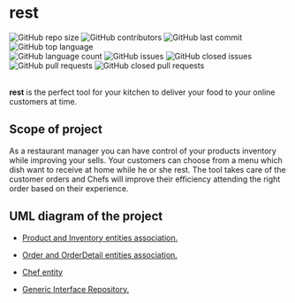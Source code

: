 # rest

![GitHub repo size](https://img.shields.io/github/repo-size/Lcv004/rest)
![GitHub contributors](https://img.shields.io/github/contributors/Lcv004/rest?color=informational)
![GitHub last commit](https://img.shields.io/github/last-commit/Lcv004/rest?color=informational)
![GitHub top language](https://img.shields.io/github/languages/top/Lcv004/rest?label=top%20language)<br />
![GitHub language count](https://img.shields.io/github/languages/count/Lcv004/rest)
![GitHub issues](https://img.shields.io/github/issues-raw/Lcv004/rest?color=critical)
![GitHub closed issues](https://img.shields.io/github/issues-closed-raw/Lcv004/rest)
![GitHub pull requests](https://img.shields.io/github/issues-pr-raw/Lcv004/rest?color=important)
![GitHub closed pull requests](https://img.shields.io/github/issues-pr-closed-raw/Lcv004/rest)<br /><br />

**rest** is the perfect tool for your kitchen to deliver your food to your online customers at time.

## Scope of project
As a restaurant manager you can have control of your products inventory while improving your sells. Your customers can choose from a menu which dish want to receive at home while he or she rest. The tool takes care of the customer orders and Chefs will improve their efficiency attending the right order based on their experience.

## UML diagram of the project
- <a href="https://viewer.diagrams.net/?tags=%7B%7D&highlight=0000ff&edit=_blank&layers=1&nav=1&title=Product-Inventory-Entities#R7Zlvb9o8EMA%2FDW8mtco%2FGHsJtN06dVLVbn26V5ObOIk1x84cU2CffufYJjEQaDV42moIJHJn%2B2zf%2FXy5hF44KeYfBSrzLzzBtBd4ybwXnvWCwPfCIfwozUJr%2BuFAKzJBEq3yGsUt%2BY3tSKOdkgRXRqdVknMqSekqY84YjqWjQ0Lwmdst5TRxFCXK8JriNkZ0XfsfSWSutcO%2B1%2Bg%2FYZLldmbfMy0PKP6ZCT5lZr5eEF6M1Ec3F8jaMv2rHCV81lKF571wIjiX%2BqqYTzBVvnXddtHRuly3wEw%2BZcC3r3nx6ZLe3fEf8TUZ3%2Fy4%2BOyfGCuPiE6NP64FT6bgZ71mubB%2BqmakoIiBNE45k7emxQc5zglNrtCCT9VCKgmOsdI454L8hv6Ims7QLKTBIPSUNULphFMuQMF4PUEz6FYZgwbVUeAKhl3bDfsrqi9o7nS8QpU0iphTisqKPCyXXCCRETbmUvLCdKLoAdPxMqh2SU1Y1doF%2F7nEJLCu0Jvxo6URLhIsVvZUG8WJmX89eDYSWEg8b6lMMD9iXmApFtDFtg4NWAt7oIw8azD2I6PL2wgrTX18zNHJlraX093AUUMsA389a74PG6YLPXc2RCUWDEk8Vh6p2szCRWunjaom%2BRlUB2tU94KxGTRSv2ydb%2FC6XIZ4JXYbEEWUZAxEilM1TIWNQFIZGbXkpTJWopiw7KrucxY1mhvjHqXiMDaldWbISZJgVsMikUQaV8VmyWHJtf%2F6Y%2FiCRyfeab%2FXh4VPQPYbGb6qu5ATzmAviNR8YTgLM6zOQwexW7Hfhe7WzLKb54XLyS58g0E3vQ5Iz6Um7KCGoQJrbsChELx%2FFh03%2FfmvGab%2B4IVhijpgSkiaknhK5eKYit4QT8PgaTxF3oF48tcrtUv2CLvkxvixVttVq7mkrKK2h4osOlZknfgeS7JXUJK9vZrM7yrKSv2YennE5xXj8%2BJVmN9Vhv2aIibJsQh7zfS8fM31YQM9K5hglozUW8hWQSQLWz%2FhJMO2%2BIIQ5DzjDNHzRvsUb%2BM5kffWIFx%2FVwxAcLV0ZgupWlhYgcH%2B79tCa5QSm2G1ZMd1FkEVn4oYb%2FGVydNQMGZ4Kwamo3LNVggEpkiSR%2Fct7Zb66JrXp9jWRuFg6NZG%2FRVK9I7MqPZr0xVDkd93Db0PXUN6y2uG9vYuy9sA4YDao%2BvQOPg15bbhpKoPtUpvflDOm0a4ytSvd3r6zlqClWljummdcojWlULVVuytXNTifUcSfDAl%2FOFyjDmw5r8Cs8je8hX800t5%2B4T4lxRGDjpB3x3P07TCh4Fm%2FWnRhjohjzbMfiv8LfXfRl%2Fo1LzH8LfvUcFL4LAfGk7clHTy%2F%2BGw6enrmTkk3JRDclj7YVLI%2FiF6q9AM3BwyOAA098P7UTX7PpFn0egbCtP5XTTc8AaTVHWtfLw7HOTusI90AGLzh7Lu3vxrH57%2FAQ%3D%3D" target="_blank">Product and Inventory entities association.</a>

- <a href="https://viewer.diagrams.net/?tags=%7B%7D&highlight=0000ff&edit=_blank&layers=1&nav=1&title=Order-Entities.drawio#R7Znrc9o4EMD%2FGn%2B8Dn5AyMdA0jRX%2Brr0Lr1%2BU2xhayK0RJYL9K%2B%2FlS35gaEhD5PejGeYhF1rV9LubzUr4%2FjTxfpSkmXyASLKHW8QrR3%2F3PE8d%2BCP8Z%2FWbArN0B8ViliyyAyqFNfsJ7WWRpuxiKaNgQqAK7ZsKkMQgoaqoSNSwqo5bA68OeuSxLSluA4Jb2tvWKSSQjv2Tir9O8rixM7sjk6LJwtiB5udpAmJYFVT%2BReOP5UAqvi2WE8p18Gzcbm52tzw2d3o8s8v6T35e%2FL%2B68d%2F%2FiicvX2MSbkFSYV6susv2ez92dfZxb38Ticf03D2ybs3JoMfhGcmXp9kRKXZsNrYKKYrtuBEoDSZg1DX5skA5TBhPJqRDWR6baki4Z2VJglI9hPHE46PXFTgY6kMJN5Ie2OcT4GDRIWAfILK6Fo7M9NImqLZZxsDd0v1gawbA2ckVXaBwDlZpuw2X7I2XBAZMzEBpWBhrSATEY3KZUq4K3nx7K6LdbsByiZuVCq63gLtgSy5JTpYcxQWVMkN2lkvI5MSU25jI64qdt3A6JI6t5ZSYuolLl1XTOAXg8UjEHFbiDjepDDCOf0z%2FMtBxC1kMDCqDOVWindknXAWCxQ5nWszHVmGVXxm1AqW2tmShEzEs3zMeVBp%2FjKR0CpA2znPKzVhUURFnl5FFLktoV0CEyqP1HCCH4zddPBm6Axx4VOU3UrGjx4u1RQE7oWwPLkU8VpRjViDDP9QMvYXY5sMQ4I3OowEO%2B7FQfD2gBBmKdYRlVc9EEcFYui9MhD%2BHiDwkFdZWsKAQWI9Dp3jcDI%2BDIfA6wiHYHcvcU4VYbzvKF6rowhswh%2FbUQRddRTDvqM40okR%2FN4dxWgPCKDPjb6dOC4Nr95OnOyhYSkhykLV83BcHg7tJ7yu%2BonTPTzcZ0QopjYlDpmOUY9Dtzi4gwP7hs7aBnfXBXQr61REZ%2FqlYa33UwvbKtIoprbPxIgmEIMg%2FKLS1nq2wY7Q0jVT36wv%2FP6vHodpKqRz2y7mwsYKArf%2BrS7UrLRYmeWStSt2plf8hF4QQwKZDOkvgmlCh81zTH8FxWg3FJJyotiP5uJ2ZdyYfoa8Rm1P6rvNt1yuf%2Fpm2HRS7MDY1V9rbrkKTh50VWyy5SqHsNzTM7hs34MTnLqFJuZyRm4ptzeK2nlQg%2FSBg%2BjWXDG2rhfbqLavG079LbuZ2infbT%2FlvCjqce%2B9w6L4TFTGjexabq09zOcp7Sar7eus%2B9ycyuKU%2FB8n9WVyWh7lx89q%2B%2B757Kz2lbqrUrfbwg5z2r5GMv32kYm%2BXrup15fILYrVT6fF8OoHaP%2FiPw%3D%3D" target="_blank">Order and OrderDetail entities association.</a>

- <a href="https://viewer.diagrams.net/?tags=%7B%7D&highlight=0000ff&edit=_blank&layers=1&nav=1&title=Untitled%20Diagram.drawio#R7Zbfb5swEMf%2FGh47AQ5ZXgPtfkjJVi3Stj66cAErxseMs5D%2B9TuDgdAsUiqt2ksllHBf353Pdx9LeCwpm4%2BaV8UaM5Be6GeNx269MAx8tqA%2Fqxw7JWLzTsi1yJzTKGzEE%2FSRTt2LDOqJo0GURlRTMUWlIDUTjWuNh6nbFuV014rncCZsUi7P1R8iM0WnLiJ%2F1D%2BByIt%2B58B3KyXvnZ1QFzzDw4nE7jyWaETTvZVNAtI2r%2B9LF%2FfhwupQmAZlrgn44n%2F%2FvFomD9Hy5039uFvff13%2BunFZfnO5dwdOCti6gs2x70J9EKXkiqx4i8ps3IpPdloIma34Efe2itrwdNdbcYFaPJE%2Fl7QUkEDL2rghh3ObTUiZoERNgsJ2gzFoY5O5bTTUFHbfnzZ4Jq15M3Fc8dr0BaKUvKrFY1uyDSy5zoWK0RgsnVN7qq6uYGaz4F5lkA1la9wN86fJxa5toA00F%2BcRDFOm6wFYgtFHcnEBLIq6EHczFo6Tw4hZMHNacYpYDxR3aOdD6nH69OIAeAEM4RkMXhh3QbQnW9KvRJWf0UE9MEOXnk3zLwPmUuSKTAlbG2abKOjCLZ1ssLLJKp4Kla9an9vZqHxznbASUuxWtpeqEFkGqp2c4YY%2FDnxWKJRpOxXF9FDvEv9d5EVUeEJ2MNr0WHdtElR0Fi7aOQKRdABL0wQSdi0El6%2FdORmOhHB%2BHQm93z8HgV0AQfESBhSoReINhleHIQr%2FMwyzCzBAU4EWoNIRCdukNx5el4f3i%2Bt4mIUv5oHM8XOkXTv5qGN3fwA%3D" target="_blank">Chef entity</a>

- <a href="https://viewer.diagrams.net/?tags=%7B%7D&highlight=0000ff&edit=_blank&layers=1&nav=1&title=IRepository-Interface.drawio#R7Zhdb9owFIZ%2FTaTuohNJgLJLCKyr2k4Iqu3aTUzi1rEz51Cgv37HiZ0QIBvdqHqDhJr49fHXeZ9jKXX8IF1fK5Il9zKi3PE60drxx47nuR1%2FgA%2BtbEql5%2FdLIVYsMkG1MGev1I406pJFNG8EgpQcWNYUQykEDaGhEaXkqhm2kLy5akZiuifMQ8L31Z8sgqRUB71OrX%2BjLE7sym7H9KTEBhshT0gkV1uSP3H8QEkJ5Vu6DijXybN5Kcd9bemtNqaogGMG3E5%2FXUISPQ1%2FPPWevs%2BmX1YkuzSzvBC%2BNAd2vD7H%2BUb2eSOAqgUJKQqx6bBPx%2FPXQx0zo5nMGUi12VLNsWFjc5mvWMqJwNZoIQXMTY%2BLbcJZLPA9pHo5FF6oAoY2DE0HyAzVMGE8uiMbudRHzoGEz7Y1SqRirzgt4WZO7FZgiEK%2FtiPmeiTKWlU0x5ipzaO7I92TdSPwjuRghFByTrKcPVbHSImKmRhJAJmaoOKk5SbcbrErJZ8rljw9r1yKiEZmCmMIHp%2BuW512K36w8KhMKejMd8wA3yJnam5gmqsaYM9immzDOzDFSkzRxNXU1WozLDIiYjzxW5ZzvQPL2RqyqxGO1gsCdKQTkm%2FDjC9bB62lAvE34O7t4x54zrCzhyomHyqzAsklMjkWsmSXcb4jWXw5XUArvHlGQibiuyJm3K2VmcmJliSOXfDinkhYFFFRAAIESEmZRiqTTECRtN4If7j7oPO55%2FRw4wG23bqNPx2uIJACz0JYARBFhFc0h2Npa7859hHcNL39G3Jev524hvlvddo%2FcLHteMxZ4V2zIN1%2FMjhFqzitHX3Qho8v3T3X%2FX3X%2FQMOc%2FJI%2BVRfqUzq%2BVUZu%2BP8R5l71T%2FO3D%2FcJv%2FlbfeAt3jYzjCKLh4mAhhsPp0r%2BsSmD7ofXNG9FtdnNMUUXzzc0rPrJ3fddT%2F6Iu%2B32H5NwXqOuRziX1P6ZwZOzYB%2F5H3%2FbgxctTMw5PyiRuBmIpYpVUV%2BzfdLRYX9ajnTcVo6%2Bt670YHN%2Bvu4%2FAao%2F8vgT34D" target="_blank">Generic Interface Repository.</a>

<!-- ## Instalation and Usage
## Contribution -->
